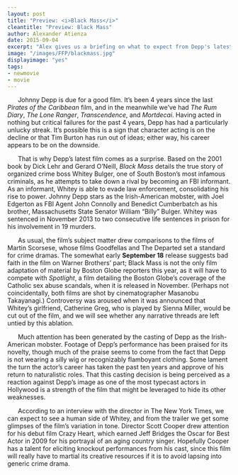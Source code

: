 ```yaml
---
layout: post
title: "Preview: <i>Black Mass</i>"
cleantitle: "Preview: Black Mass"
author: Alexander Atienza
date: 2015-09-04
excerpt: "Alex gives us a briefing on what to expect from Depp's latest"
image: "/images/FFP/blackmass.jpg"
displayimage: "yes"
tags: 
- newmovie
- movie
---
```


&nbsp;&nbsp;&nbsp;&nbsp;&nbsp;&nbsp;Johnny Depp is due for a good film. It’s been 4 years since the last *Pirates of the Caribbean* film, and in the meanwhile we’ve had *The Rum Diary*, *The Lone Ranger*, *Transcendence*, and *Mortdecai*. Having acted in nothing but critical failures for the past 4 years, Depp has had a particularly unlucky streak. It’s possible this is a sign that character acting is on the decline or that Tim Burton has run out of ideas; either way, his career appears to be on the downside.

&nbsp;&nbsp;&nbsp;&nbsp;&nbsp;&nbsp;That is why Depp’s latest film comes as a surprise. Based on the 2001 book by Dick Lehr and Gerard O’Neill, *Black Mass* details the true story of organized crime boss Whitey Bulger, one of South Boston’s most infamous criminals, as he attempts to take down a rival by becoming an FBI informant. As an informant, Whitey is able to evade law enforcement, consolidating his rise to power. Johnny Depp stars as the Irish-American mobster, with Joel Edgerton as FBI Agent John Connolly and Benedict Cumberbatch as his brother, Massachusetts State Senator William “Billy” Bulger. Whitey was sentenced in November 2013 to two consecutive life sentences in prison for his involvement in 19 murders.

&nbsp;&nbsp;&nbsp;&nbsp;&nbsp;&nbsp;As usual, the film’s subject matter drew comparisons to the films of Martin Scorsese, whose films Goodfellas and The Departed set a standard for crime dramas. The somewhat early **September 18** release suggests bad faith in the film on Warner Brothers’ part; Black Mass is not the only film adaptation of material by Boston Globe reporters this year, as it will have to compete with *Spotlight*, a film detailing the Boston Globe’s coverage of the Catholic sex abuse scandals, when it is released in November. (Perhaps not coincidentally, both films are shot by cinematographer Masanobu Takayanagi.) Controversy was aroused when it was announced that Whitey’s girlfriend, Catherine Greg, who is played by Sienna Miller, would be cut out of the film, and we will see whether any narrative threads are left untied by this ablation.

&nbsp;&nbsp;&nbsp;&nbsp;&nbsp;&nbsp;Much attention has been generated by the casting of Depp as the Irish-American mobster. Footage of Depp’s performance has been praised for its novelty, though much of the praise seems to come from the fact that Depp is not wearing a silly wig or recognizably flamboyant clothing. Some lament the turn the actor’s career has taken the past ten years and approve of his return to naturalistic roles. That this casting decision is being perceived as a reaction against Depp’s image as one of the most typecast actors in Hollywood is a strength of the film that might be leveraged to hide its other weaknesses.

&nbsp;&nbsp;&nbsp;&nbsp;&nbsp;&nbsp;According to an interview with the director in The New York Times, we can expect to see a human side of Whitey, and from the trailer we get some glimpses of the film’s variation in tone. Director Scott Cooper drew attention for his debut film Crazy Heart, which earned Jeff Bridges the Oscar for Best Actor in 2009 for his portrayal of an aging country singer. Hopefully Cooper has a talent for eliciting knockout performances from his cast, since this film will really have to martial its creative resources if it is to avoid lapsing into generic crime drama.